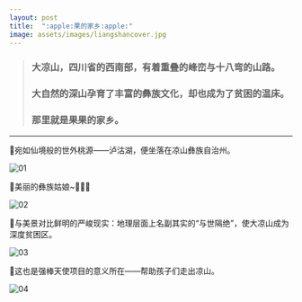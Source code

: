 ```yaml
---
layout: post
title:  ":apple:果的家乡:apple:"
image: assets/images/liangshancover.jpg
---
```

> ### 大凉山，四川省的西南部，有着重叠的峰峦与十八弯的山路。
> ### 大自然的深山孕育了丰富的彝族文化，却也成为了贫困的温床。
> ### 那里就是果果的家乡。  

***  

:apple:宛如仙境般的世外桃源——泸沽湖，便坐落在凉山彝族自治州。

![01](https://i.loli.net/2021/03/15/1GbLkKsqgTt8Mao.jpg)

:apple:美丽的彝族姑娘~:dancer::dancer::dancer:

![02](https://i.loli.net/2021/03/15/JVIZsy89AR5Cw4B.jpg)

:apple:与美景对比鲜明的严峻现实：地理层面上名副其实的“与世隔绝”，使大凉山成为深度贫困区。

![03](https://i.loli.net/2021/03/15/vInEaskAhKpqOz1.jpg)  

:apple:这也是强棒天使项目的意义所在——帮助孩子们走出凉山。

![04](https://i.loli.net/2021/03/15/Xwp7LP2NMhcC8tK.jpg)
